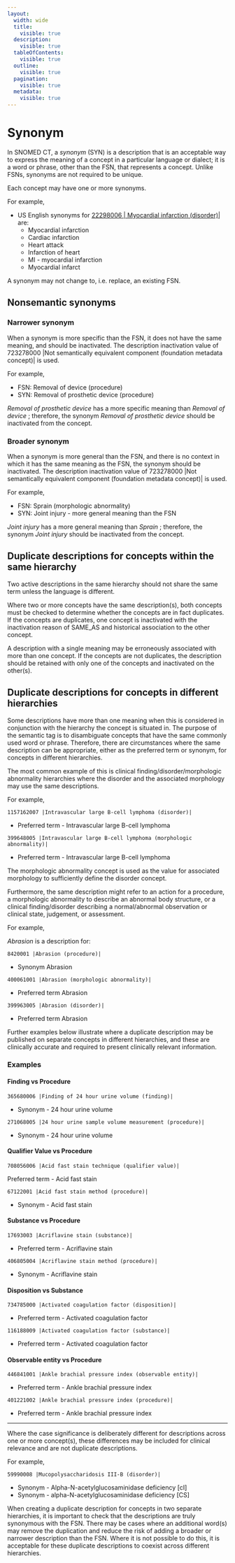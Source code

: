 ```yaml
---
layout:
  width: wide
  title:
    visible: true
  description:
    visible: true
  tableOfContents:
    visible: true
  outline:
    visible: true
  pagination:
    visible: true
  metadata:
    visible: true
---
```


# Synonym

In SNOMED CT, a _synonym_ (SYN) is a description that is an acceptable way to express the meaning of a concept in a particular language or dialect; it is a word or phrase, other than the FSN, that represents a concept. Unlike FSNs, synonyms are not required to be unique.

Each concept may have one or more synonyms.

For example,

* US English synonyms for [22298006 | Myocardial infarction (disorder)|](http://snomed.info/id/22298006) are:&#x20;
  * Myocardial infarction&#x20;
  * Cardiac infarction&#x20;
  * Heart attack&#x20;
  * Infarction of heart&#x20;
  * MI - myocardial infarction&#x20;
  * Myocardial infarct

A synonym may not change to, i.e. replace, an existing FSN.

## Nonsemantic synonyms

### Narrower synonym

When a synonym is more specific than the FSN, it does not have the same meaning, and should be inactivated. The description inactivation value of 723278000 |Not semantically equivalent component (foundation metadata concept)| is used.

For example,

* FSN: Removal of device (procedure)
* SYN: Removal of prosthetic device (procedure)

_Removal of prosthetic device_ has a more specific meaning than _Removal of device_ ; therefore, the synonym _Removal of prosthetic device_ should be inactivated from the concept.

### Broader synonym

When a synonym is more general than the FSN, and there is no context in which it has the same meaning as the FSN, the synonym should be inactivated. The description inactivation value of 723278000 |Not semantically equivalent component (foundation metadata concept)| is used.

For example,

* FSN: Sprain (morphologic abnormality)
* SYN: Joint injury - more general meaning than the FSN

_Joint injury_ has a more general meaning than _Sprain_ ; therefore, the synonym _Joint injury_ should be inactivated from the concept.

## Duplicate descriptions for concepts within the same hierarchy

Two active descriptions in the same hierarchy should not share the same term unless the language is different.

Where two or more concepts have the same description(s), both concepts must be checked to determine whether the concepts are in fact duplicates. If the concepts are duplicates, one concept is inactivated with the inactivation reason of SAME\_AS and historical association to the other concept.

A description with a single meaning may be erroneously associated with more than one concept. If the concepts are not duplicates, the description should be retained with only one of the concepts and inactivated on the other(s).

## Duplicate descriptions for concepts in different hierarchies

Some descriptions have more than one meaning when this is considered in conjunction with the hierarchy the concept is situated in. The purpose of the semantic tag is to disambiguate concepts that have the same commonly used word or phrase. Therefore, there are circumstances where the same description can be appropriate, either as the preferred term or synonym, for concepts in different hierarchies.

The most common example of this is clinical finding/disorder/morphologic abnormality hierarchies where the disorder and the associated morphology may use the same descriptions.

For example,

```
1157162007 |Intravascular large B-cell lymphoma (disorder)|
```

* Preferred term - Intravascular large B-cell lymphoma

```
399648005 |Intravascular large B-cell lymphoma (morphologic abnormality)|
```

* Preferred term - Intravascular large B-cell lymphoma

The morphologic abnormality concept is used as the value for associated morphology to sufficiently define the disorder concept.

Furthermore, the same description might refer to an action for a procedure, a morphologic abnormality to describe an abnormal body structure, or a clinical finding/disorder describing a normal/abnormal observation or clinical state, judgement, or assessment.

For example,

_Abrasion_ is a description for:

```
8420001 |Abrasion (procedure)| 
```

* Synonym Abrasion

```
400061001 |Abrasion (morphologic abnormality)|
```

* Preferred term Abrasion

```
399963005 |Abrasion (disorder)|
```

* Preferred term Abrasion

Further examples below illustrate where a duplicate description may be published on separate concepts in different hierarchies, and these are clinically accurate and required to present clinically relevant information.

### Examples

#### Finding vs Procedure

```
365680006 |Finding of 24 hour urine volume (finding)|
```

* Synonym - 24 hour urine volume

```
271068005 |24 hour urine sample volume measurement (procedure)|
```

* Synonym - 24 hour urine volume

#### Qualifier Value vs Procedure

```
708056006 |Acid fast stain technique (qualifier value)|
```

Preferred term - Acid fast stain

```
67122001 |Acid fast stain method (procedure)|
```

* Synonym - Acid fast stain

#### Substance vs Procedure

```
17693003 |Acriflavine stain (substance)|
```

* Preferred term - Acriflavine stain

```
406805004 |Acriflavine stain method (procedure)|
```

* Synonym - Acriflavine stain

#### Disposition vs Substance

```
734785000 |Activated coagulation factor (disposition)|
```

* Preferred term - Activated coagulation factor

```
116188009 |Activated coagulation factor (substance)|
```

* Preferred term - Activated coagulation factor

#### Observable entity vs Procedure

```
446841001 |Ankle brachial pressure index (observable entity)|
```

* Preferred term - Ankle brachial pressure index

```
401221002 |Ankle brachial pressure index (procedure)|
```

* Preferred term - Ankle brachial pressure index

***

Where the case significance is deliberately different for descriptions across one or more concept(s), these differences may be included for clinical relevance and are not duplicate descriptions.

For example,

```
59990008 |Mucopolysaccharidosis III-B (disorder)|
```

* Synonym - Alpha-N-acetylglucosaminidase deficiency \[cI]
* Synonym - alpha-N-acetylglucosaminidase deficiency \[CS]

When creating a duplicate description for concepts in two separate hierarchies, it is important to check that the descriptions are truly synonymous with the FSN. There may be cases where an additional word(s) may remove the duplication and reduce the risk of adding a broader or narrower description than the FSN. Where it is not possible to do this, it is acceptable for these duplicate descriptions to coexist across different hierarchies.
